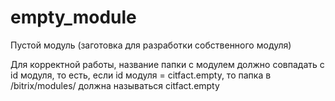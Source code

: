 empty_module
============

Пустой модуль (заготовка для разработки собственного модуля)

Для корректной работы, название папки с модулем должно совпадать с id модуля,
то есть, если id модуля = citfact.empty, то папка в /bitrix/modules/ должна называться citfact.empty